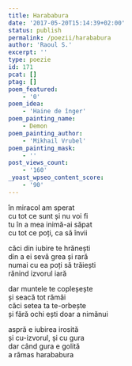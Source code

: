 ```yaml
---
title: Harababura
date: '2017-05-20T15:14:39+02:00'
status: publish
permalink: /poezii/harababura
author: 'Raoul S.'
excerpt: ''
type: poezie
id: 171
pcat: []
ptag: []
poem_featured:
    - '0'
poem_idea:
    - 'Haine de înger'
poem_painting_name:
    - Demon
poem_painting_author:
    - 'Mikhail Vrubel'
poem_painting_mask:
    - ''
post_views_count:
    - '160'
_yoast_wpseo_content_score:
    - '90'
---
```

în miracol am sperat  
cu tot ce sunt și nu voi fi  
tu în a mea inimă-ai săpat  
cu tot ce poți, ca să învii

căci din iubire te hrănești  
din a ei sevă grea și rară  
numai cu ea poți să trăiești  
rănind izvorul iară

dar muntele te copleșește  
și seacă tot rămâi  
căci setea ta te-orbește  
și fără ochi ești doar a nimănui

aspră e iubirea irosită  
și cu-izvorul, și cu gura  
dar când gura e golită  
a rămas harababura